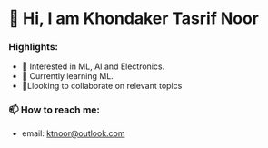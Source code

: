 # 👋 Hi, I am Khondaker Tasrif Noor
### Highlights:
- 👀 Interested in ML, AI and Electronics.
- 🌱 Currently learning ML.
- 💞️Llooking to collaborate on relevant topics

### 📫 How to reach me: 
- email: ktnoor@outlook.com

<!---
tasrif-khondaker/tasrif-khondaker is a ✨ special ✨ repository because its `README.md` (this file) appears on your GitHub profile.
You can click the Preview link to take a look at your changes.
--->
